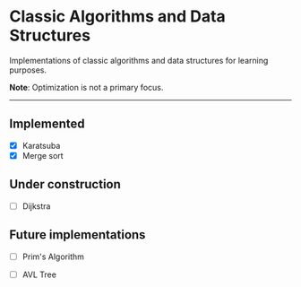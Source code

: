 # Classic Algorithms and Data Structures

Implementations of classic algorithms and data structures for learning purposes.

**Note**: Optimization is not a primary focus.

---

## Implemented

- [x] Karatsuba
- [x] Merge sort

## Under construction

- [ ] Dijkstra


## Future implementations

- [ ] Prim's Algorithm
- [ ] AVL Tree



